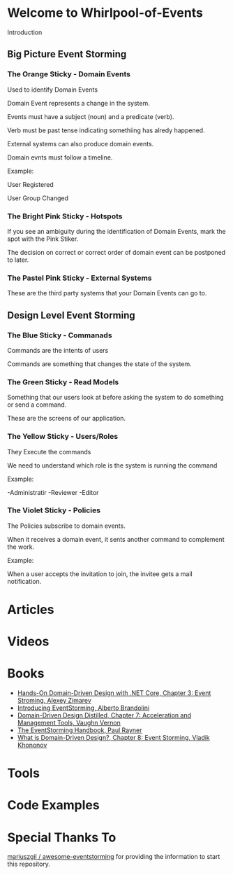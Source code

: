 # Welcome to Whirlpool-of-Events


Introduction



## Big Picture Event Storming



### The Orange Sticky - Domain Events

Used to identify Domain Events

Domain Event represents a change in the system.

Events must have a subject (noun) and a predicate (verb).

Verb must be past tense indicating somethiing has alredy happened.

External systems can also produce domain events.

Domain evnts must follow a timeline.

Example: 

User Registered

User Group Changed


### The Bright Pink Sticky - Hotspots

If you see an ambiguity during the identification of Domain Events, mark the spot with the Pink Stiker.

The decision on correct or correct order of domain event can be postponed to later.

### The Pastel Pink Sticky - External Systems

These are the third party systems that your Domain Events can go to.

## Design Level Event Storming

### The Blue Sticky - Commanads

Commands are the intents of users

Commands are something that changes the state of the system.

### The Green Sticky - Read Models

Something that our users look at before asking the system to do something or send a command.

These are the screens of our application.

### The Yellow Sticky - Users/Roles

They Execute the commands

We need to understand which role is the system is running the command

Example:

-Administratir
-Reviewer
-Editor

### The Violet Sticky - Policies

The Policies subscribe to domain events.

When it receives a domain event, it sents another command to complement the work.

Example:

When a user accepts the invitation to join, the invitee gets a mail notification.


# Articles

# Videos

# Books

- [Hands-On Domain-Driven Design with .NET Core, Chapter 3: Event Stroming, Alexey Zimarev](https://www.packtpub.com/in/application-development/hands-domain-driven-design-net-core) 
- [Introducing EventStorming, Alberto Brandolini](http://eventstorming.com)
- [Domain-Driven Design Distilled, Chapter 7: Acceleration and Management Tools, Vaughn Vernon](https://www.pearson.com/us/higher-education/program/Vernon-Domain-Driven-Design-Distilled/PGM332632.html)
- [The EventStorming Handbook, Paul Rayner](https://leanpub.com/eventstorming_handbook)
- [What is Domain-Driven Design?, Chapter 8: Event Storming, Vladik Khononov](https://learning.oreilly.com/library/view/what-is-domain-driven/9781492057802/)

# Tools

# Code Examples

# Special Thanks To

[mariuszgil
/
awesome-eventstorming](https://github.com/mariuszgil/awesome-eventstorming) for providing the information to start this repository. 


















